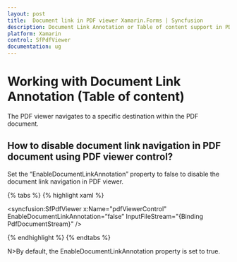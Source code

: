 ```yaml
---
layout: post
title:  Document link in PDF viewer Xamarin.Forms | Syncfusion
description: Document Link Annotation or Table of content support in PDF viewer Xamarin.Forms allows the user to navigate to specific destination within PDF document.
platform: Xamarin
control: SfPdfViewer
documentation: ug
---
```


# Working with Document Link Annotation (Table of content)

The PDF viewer navigates to a specific destination within the PDF document.


## How to disable document link navigation in PDF document using PDF viewer control?

Set the “EnableDocumentLinkAnnotation” property to false to disable the document link navigation in PDF viewer. 

{% tabs %}
{% highlight xaml %}

<syncfusion:SfPdfViewer x:Name="pdfViewerControl"  EnableDocumentLinkAnnotation=”false” InputFileStream="{Binding PdfDocumentStream}" />

{% endhighlight %}
{% endtabs %}

N>By default, the EnableDocumentLinkAnnotation property is set to true.
